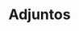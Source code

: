 ---
title: "Adjuntos"
lang: "Portuguese"
year: "2023"
links: ['PjZVa182LRo']
slides: ""
authors: ['Frederico Oliveira']
tags: ['Debate']
layout: "workshop"
categories: ["workshops"]
---